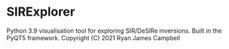 # SIRExplorer
Python 3.9 visualisation tool for exploring SIR/DeSIRe inversions. Built in the PyQT5 framework.
Copyright (C) 2021  Ryan James Campbell
